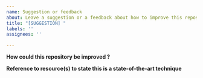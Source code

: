 ```yaml
---
name: Suggestion or feedback
about: Leave a suggestion or a feedback about how to improve this repository
title: "[SUGGESTION] "
labels: ''
assignees: ''

---
```


**How could this repository be improved ?**

**Reference to resource(s) to state this is a state-of-the-art technique**
